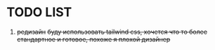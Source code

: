# TODO LIST

1. ~~редизайн~~
    ~~буду использовать tailwind css, хочется что то более стандартное и готовое, похоже я плохой дизайнер~~